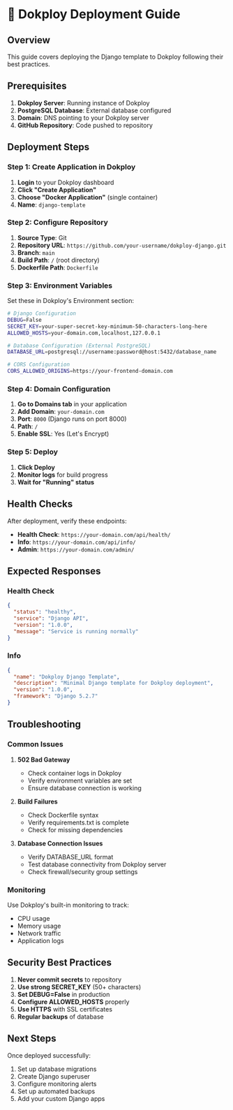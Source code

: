 # 🚀 Dokploy Deployment Guide

## Overview

This guide covers deploying the Django template to Dokploy following their best practices.

## Prerequisites

1. **Dokploy Server**: Running instance of Dokploy
2. **PostgreSQL Database**: External database configured
3. **Domain**: DNS pointing to your Dokploy server
4. **GitHub Repository**: Code pushed to repository

## Deployment Steps

### Step 1: Create Application in Dokploy

1. **Login** to your Dokploy dashboard
2. **Click "Create Application"**
3. **Choose "Docker Application"** (single container)
4. **Name**: `django-template`

### Step 2: Configure Repository

1. **Source Type**: Git
2. **Repository URL**: `https://github.com/your-username/dokploy-django.git`
3. **Branch**: `main`
4. **Build Path**: `/` (root directory)
5. **Dockerfile Path**: `Dockerfile`

### Step 3: Environment Variables

Set these in Dokploy's Environment section:

```bash
# Django Configuration
DEBUG=False
SECRET_KEY=your-super-secret-key-minimum-50-characters-long-here
ALLOWED_HOSTS=your-domain.com,localhost,127.0.0.1

# Database Configuration (External PostgreSQL)
DATABASE_URL=postgresql://username:password@host:5432/database_name

# CORS Configuration
CORS_ALLOWED_ORIGINS=https://your-frontend-domain.com
```

### Step 4: Domain Configuration

1. **Go to Domains tab** in your application
2. **Add Domain**: `your-domain.com`
3. **Port**: `8000` (Django runs on port 8000)
4. **Path**: `/`
5. **Enable SSL**: Yes (Let's Encrypt)

### Step 5: Deploy

1. **Click Deploy**
2. **Monitor logs** for build progress
3. **Wait for "Running" status**

## Health Checks

After deployment, verify these endpoints:

- **Health Check**: `https://your-domain.com/api/health/`
- **Info**: `https://your-domain.com/api/info/`
- **Admin**: `https://your-domain.com/admin/`

## Expected Responses

### Health Check
```json
{
  "status": "healthy",
  "service": "Django API",
  "version": "1.0.0",
  "message": "Service is running normally"
}
```

### Info
```json
{
  "name": "Dokploy Django Template",
  "description": "Minimal Django template for Dokploy deployment",
  "version": "1.0.0",
  "framework": "Django 5.2.7"
}
```

## Troubleshooting

### Common Issues

1. **502 Bad Gateway**
   - Check container logs in Dokploy
   - Verify environment variables are set
   - Ensure database connection is working

2. **Build Failures**
   - Check Dockerfile syntax
   - Verify requirements.txt is complete
   - Check for missing dependencies

3. **Database Connection Issues**
   - Verify DATABASE_URL format
   - Test database connectivity from Dokploy server
   - Check firewall/security group settings

### Monitoring

Use Dokploy's built-in monitoring to track:
- CPU usage
- Memory usage
- Network traffic
- Application logs

## Security Best Practices

1. **Never commit secrets** to repository
2. **Use strong SECRET_KEY** (50+ characters)
3. **Set DEBUG=False** in production
4. **Configure ALLOWED_HOSTS** properly
5. **Use HTTPS** with SSL certificates
6. **Regular backups** of database

## Next Steps

Once deployed successfully:
1. Set up database migrations
2. Create Django superuser
3. Configure monitoring alerts
4. Set up automated backups
5. Add your custom Django apps

